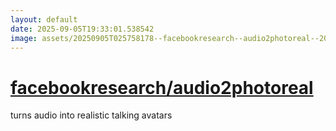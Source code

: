 ```yaml
---
layout: default
date: 2025-09-05T19:33:01.538542
image: assets/20250905T025758178--facebookresearch--audio2photoreal--20250905T030016083--cropped.png
---
```


# [facebookresearch/audio2photoreal](https://github.com/facebookresearch/audio2photoreal)

turns audio into realistic talking avatars
